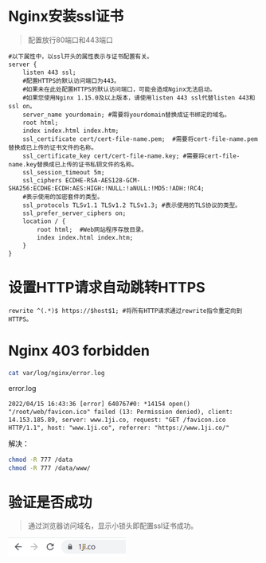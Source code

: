 # Nginx安装ssl证书

> 配置放行80端口和443端口

```nginx
#以下属性中，以ssl开头的属性表示与证书配置有关。
server {
    listen 443 ssl;
    #配置HTTPS的默认访问端口为443。
    #如果未在此处配置HTTPS的默认访问端口，可能会造成Nginx无法启动。
    #如果您使用Nginx 1.15.0及以上版本，请使用listen 443 ssl代替listen 443和ssl on。
    server_name yourdomain; #需要将yourdomain替换成证书绑定的域名。
    root html;
    index index.html index.htm;
    ssl_certificate cert/cert-file-name.pem;  #需要将cert-file-name.pem替换成已上传的证书文件的名称。
    ssl_certificate_key cert/cert-file-name.key; #需要将cert-file-name.key替换成已上传的证书私钥文件的名称。
    ssl_session_timeout 5m;
    ssl_ciphers ECDHE-RSA-AES128-GCM-SHA256:ECDHE:ECDH:AES:HIGH:!NULL:!aNULL:!MD5:!ADH:!RC4;
    #表示使用的加密套件的类型。
    ssl_protocols TLSv1.1 TLSv1.2 TLSv1.3; #表示使用的TLS协议的类型。
    ssl_prefer_server_ciphers on;
    location / {
        root html;  #Web网站程序存放目录。
        index index.html index.htm;
    }
}
```

# 设置HTTP请求自动跳转HTTPS

```nginx
rewrite ^(.*)$ https://$host$1; #将所有HTTP请求通过rewrite指令重定向到HTTPS。
```

# Nginx 403 forbidden

```bash
cat var/log/nginx/error.log
```

error.log

```
2022/04/15 16:43:36 [error] 640767#0: *14154 open() "/root/web/favicon.ico" failed (13: Permission denied), client: 14.153.185.89, server: www.1ji.co, request: "GET /favicon.ico HTTP/1.1", host: "www.1ji.co", referrer: "https://www.1ji.co/"
```

解决：

```bash
chmod -R 777 /data
chmod -R 777 /data/www/
```

# 验证是否成功

> 通过浏览器访问域名，显示小锁头即配置ssl证书成功。

![](../img/ssl_img.png)
